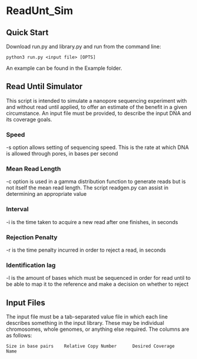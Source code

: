 # ReadUnt_Sim

## Quick Start

Download run.py and library.py and run from the command line:

    python3 run.py <input file> [OPTS]

An example can be found in the Example folder.

## Read Until Simulator
This script is intended to simulate a nanopore sequencing experiment with and without read until applied, to offer an estimate of the benefit in a given circumstance.
An input file must be provided, to describe the input DNA and its coverage goals. 

### Speed
-s option allows setting of sequencing speed. This is the rate at which DNA is allowed through pores, in bases per second

### Mean Read Length
-c option is used in a gamma distribution function to generate reads but is not itself the mean read length. The script readgen.py can assist in determining an appropriate value

### Interval
-i is the time taken to acquire a new read after one finishes, in seconds

### Rejection Penalty
-r is the time penalty incurred in order to reject a read, in seconds

### Identification lag
-l is the amount of bases which must be sequenced in order for read until to be able to map it to the reference and make a decision on whether to reject

## Input Files
The input file must be a tab-separated value file in which each line describes something in the input library. These may be individual chromosomes, whole genomes, or anything else required. The columns are as follows:

    Size in base pairs    Relative Copy Number      Desired Coverage        Name
